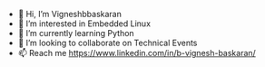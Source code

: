 - 👋 Hi, I’m Vigneshbbaskaran
- 👀 I’m interested in Embedded Linux
- 🌱 I’m currently learning Python
- 💞️ I’m looking to collaborate on Technical Events
- 📫 Reach me https://www.linkedin.com/in/b-vignesh-baskaran/

<!---
Vigneshbbaskaran/Vigneshbbaskaran is a ✨ special ✨ repository because its `README.md` (this file) appears on your GitHub profile.
You can click the Preview link to take a look at your changes.
--->
